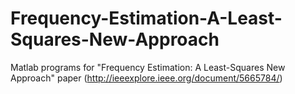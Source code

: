 # Frequency-Estimation-A-Least-Squares-New-Approach
Matlab programs for "Frequency Estimation: A Least-Squares New Approach"  paper (http://ieeexplore.ieee.org/document/5665784/)
